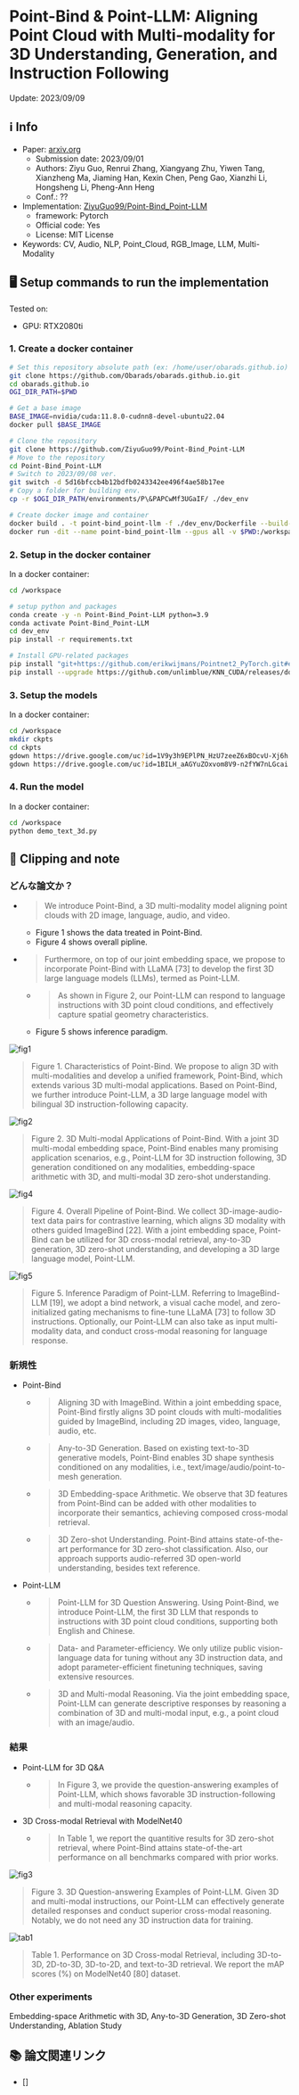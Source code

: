 # Point-Bind & Point-LLM: Aligning Point Cloud with Multi-modality for 3D Understanding, Generation, and Instruction Following

Update: 2023/09/09

## ℹ️ Info
- Paper: [arxiv.org](https://arxiv.org/abs/2309.00615)
  - Submission date: 2023/09/01
  - Authors: Ziyu Guo, Renrui Zhang, Xiangyang Zhu, Yiwen Tang, Xianzheng Ma, Jiaming Han, Kexin Chen, Peng Gao, Xianzhi Li, Hongsheng Li, Pheng-Ann Heng
  - Conf.: ??
- Implementation: [ZiyuGuo99/Point-Bind_Point-LLM](https://github.com/ZiyuGuo99/Point-Bind_Point-LLM)
  - framework: Pytorch
  - Official code: Yes
  - License: MIT License
- Keywords: CV, Audio, NLP, Point_Cloud, RGB_Image, LLM, Multi-Modality

## 🖥️ Setup commands to run the implementation
Tested on:
- GPU: RTX2080ti

### 1. Create a docker container
```bash
# Set this repository absolute path (ex: /home/user/obarads.github.io)
git clone https://github.com/Obarads/obarads.github.io.git
cd obarads.github.io
OGI_DIR_PATH=$PWD

# Get a base image
BASE_IMAGE=nvidia/cuda:11.8.0-cudnn8-devel-ubuntu22.04
docker pull $BASE_IMAGE

# Clone the repository
git clone https://github.com/ZiyuGuo99/Point-Bind_Point-LLM
# Move to the repository
cd Point-Bind_Point-LLM
# Switch to 2023/09/08 ver.
git switch -d 5d16bfccb4b12bdfb0243342ee496f4ae58b17ee
# Copy a folder for building env.
cp -r $OGI_DIR_PATH/environments/P\&PAPCwMf3UGaIF/ ./dev_env

# Create docker image and container
docker build . -t point-bind_point-llm -f ./dev_env/Dockerfile --build-arg UID=$(id -u) --build-arg GID=$(id -g) --build-arg BASE_IMAGE=$BASE_IMAGE
docker run -dit --name point-bind_point-llm --gpus all -v $PWD:/workspace point-bind_point-llm
```

### 2. Setup in the docker container
In a docker container:
```bash
cd /workspace

# setup python and packages
conda create -y -n Point-Bind_Point-LLM python=3.9
conda activate Point-Bind_Point-LLM
cd dev_env
pip install -r requirements.txt

# Install GPU-related packages
pip install "git+https://github.com/erikwijmans/Pointnet2_PyTorch.git#egg=pointnet2_ops&subdirectory=pointnet2_ops_lib"
pip install --upgrade https://github.com/unlimblue/KNN_CUDA/releases/download/0.2/KNN_CUDA-0.2-py3-none-any.whl
```

### 3. Setup the models
In a docker container:
```bash
cd /workspace
mkdir ckpts
cd ckpts
gdown https://drive.google.com/uc?id=1V9y3h9EPlPN_HzU7zeeZ6xBOcvU-Xj6h
gdown https://drive.google.com/uc?id=1BILH_aAGYuZOxvom8V9-n2fYW7nLGcai
```

### 4. Run the model
In a docker container:
```bash
cd /workspace
python demo_text_3d.py 
```

## 📝 Clipping and note
### どんな論文か？
- > We introduce Point-Bind, a 3D multi-modality model aligning point clouds with 2D image, language, audio, and video.
  - Figure 1 shows the data treated in Point-Bind.
  - Figure 4 shows overall pipline.
- > Furthermore, on top of our joint embedding space, we propose to incorporate Point-Bind with LLaMA [73] to develop the first 3D large language models (LLMs), termed as Point-LLM.
  - > As shown in Figure 2, our Point-LLM can respond to language instructions with 3D point cloud conditions, and effectively capture spatial geometry characteristics.
  - Figure 5 shows inference paradigm.

![fig1](img/P&PAPCwMf3UGaIF/fig1.png)

> Figure 1. Characteristics of Point-Bind. We propose to align 3D with multi-modalities and develop a unified framework, Point-Bind, which extends various 3D multi-modal applications. Based on Point-Bind, we further introduce Point-LLM, a 3D large language model with bilingual 3D instruction-following capacity.

![fig2](img/P&PAPCwMf3UGaIF/fig2.png)

> Figure 2. 3D Multi-modal Applications of Point-Bind. With a joint 3D multi-modal embedding space, Point-Bind enables many promising application scenarios, e.g., Point-LLM for 3D instruction following, 3D generation conditioned on any modalities, embedding-space arithmetic with 3D, and multi-modal 3D zero-shot understanding.

![fig4](img/P&PAPCwMf3UGaIF/fig4.png)

> Figure 4. Overall Pipeline of Point-Bind. We collect 3D-image-audio-text data pairs for contrastive learning, which aligns 3D modality with others guided ImageBind [22].  With a joint embedding space, Point-Bind can be utilized for 3D cross-modal retrieval, any-to-3D generation, 3D zero-shot understanding, and developing a 3D large language model, Point-LLM.

![fig5](img/P&PAPCwMf3UGaIF/fig5.png)

> Figure 5. Inference Paradigm of Point-LLM. Referring to ImageBind-LLM [19], we adopt a bind network, a visual cache model, and zero-initialized gating mechanisms to fine-tune LLaMA [73] to follow 3D instructions.  Optionally, our Point-LLM can also take as input multi-modality data, and conduct cross-modal reasoning for language response.

### 新規性
- Point-Bind
  - > Aligning 3D with ImageBind. Within a joint embedding space, Point-Bind firstly aligns 3D point clouds with multi-modalities guided by ImageBind, including 2D images, video, language, audio, etc.
  - > Any-to-3D Generation. Based on existing text-to-3D generative models, Point-Bind enables 3D shape synthesis conditioned on any modalities, i.e., text/image/audio/point-to-mesh generation.
  - > 3D Embedding-space Arithmetic. We observe that 3D features from Point-Bind can be added with other modalities to incorporate their semantics, achieving composed cross-modal retrieval.
  - > 3D Zero-shot Understanding. Point-Bind attains state-of-the-art performance for 3D zero-shot classification. Also, our approach supports audio-referred 3D open-world understanding, besides text reference.
- Point-LLM
  - > Point-LLM for 3D Question Answering. Using Point-Bind, we introduce Point-LLM, the first 3D LLM that responds  to  instructions  with  3D  point  cloud  conditions, supporting both English and Chinese.
  - > Data- and Parameter-efficiency. We only utilize public  vision-language  data  for  tuning  without  any  3D instruction  data,  and  adopt  parameter-efficient  finetuning techniques, saving extensive resources.
  - > 3D  and  Multi-modal  Reasoning. Via  the  joint  embedding space, Point-LLM can generate descriptive responses by reasoning a combination of 3D and multi-modal input, e.g., a point cloud with an image/audio.

### 結果
- Point-LLM for 3D Q&A
  - > In Figure 3, we provide the question-answering examples of Point-LLM, which shows favorable 3D instruction-following and multi-modal reasoning capacity.
- 3D Cross-modal Retrieval with ModelNet40
  - > In Table 1, we report the quantitive results for 3D zero-shot retrieval, where Point-Bind attains state-of-the-art performance on all benchmarks compared with prior works.

![fig3](img/P&PAPCwMf3UGaIF/fig5.png)

> Figure 3. 3D Question-answering Examples of Point-LLM. Given 3D and multi-modal instructions, our Point-LLM can effectively generate detailed responses and conduct superior cross-modal reasoning. Notably, we do not need any 3D instruction data for training.

![tab1](img/P&PAPCwMf3UGaIF/tab1.png)

> Table 1. Performance on 3D Cross-modal Retrieval, including 3D-to-3D, 2D-to-3D, 3D-to-2D, and text-to-3D retrieval. We report the mAP scores (%) on ModelNet40 [80] dataset.

### Other experiments
Embedding-space Arithmetic with 3D, Any-to-3D Generation, 3D Zero-shot Understanding, Ablation Study

## 📚 論文関連リンク
- [] 

